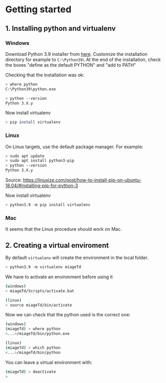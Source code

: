 # Getting started

## 1. Installing python and virtualenv

### Windows

Download Python 3.9 installer from [here](https://www.python.org/downloads/).
Customize the installation directory for example to `C:\Python39\`
At the end of the installation, check the boxes "define as the default PYTHON" and "add to PATH"

Checking that the installation was ok:

```bash
> where python
C:\Python39\python.exe

> python --version
Python 3.X.y
```

Now install virtualenv

```bash
> pip install virtualenv
```

### Linux

On Linux targets, use the default package manager. For example: 

```bash
> sudo apt update
> sudo apt install python3-pip
> python --version
Python 3.X.y
```

Source: https://linuxize.com/post/how-to-install-pip-on-ubuntu-18.04/#installing-pip-for-python-3

Now install virtualenv

```bash
> python3.9 -m pip install virtualenv
```

### Mac

It seems that the Linux procedure should work on Mac.


## 2. Creating a virtual enviroment

By default `virtualenv` will create the environment in the local folder.

```bash
> python3.9 -m virtualenv miageTd
```

We have to activate an environment before using it

```bash
(windows)
> miageTd/Scripts/activate.bat

(linux)
> source miageTd/bin/activate
```

Now we can check that the python used is the correct one:

```bash
(windows)
(miageTd) > where python
<...>/miageTd/bin/python.exe

(linux)
(miageTd) > which python
<...>/miageTd/bin/python
```

You can leave a virtual environment with:

```bash
(miageTd) > deactivate
> 
```


